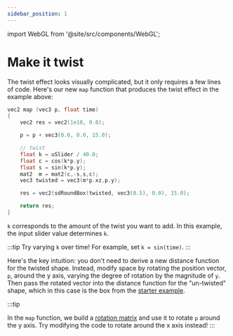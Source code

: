 ```yaml
---
sidebar_position: 1
---
```


import WebGL from '@site/src/components/WebGL';

# Make it twist

<WebGL />

The twist effect looks visually complicated, but it only requires a few lines of code. Here's our new `map` function that produces the twist effect in the example above: 

```cpp
vec2 map (vec3 p, float time) 
{ 
    vec2 res = vec2(1e10, 0.0);

    p = p + vec3(0.0, 0.0, 15.0);

    // twist
    float k = uSlider / 40.0; 
    float c = cos(k*p.y);
    float s = sin(k*p.y);
    mat2  m = mat2(c,-s,s,c);
    vec3 twisted = vec3(m*p.xz,p.y);

    res = vec2(sdRoundBox(twisted, vec3(0.5), 0.0), 15.0);

    return res;
}
```

`k` corresponds to the amount of the twist you want to add. In this example, the input slider value determines `k`. 

:::tip
Try varying `k` over time! For example, set `k = sin(time)`.
:::

Here's the key intuition: you don't need to derive a new distance function for the twisted shape. Instead, modify space by rotating the position vector, `p`, around the y axis, varying the degree of rotation by the magnitude of `y`. Then pass the rotated vector into the distance function for the "un-twisted" shape, which in this case is the box from the [starter example](/a-quick-background).

:::tip

In the `map` function, we build a [rotation matrix](https://en.wikipedia.org/wiki/Rotation_matrix) and use it to rotate `p` around the y axis. Try modifying the code to rotate around the x axis instead!
:::
